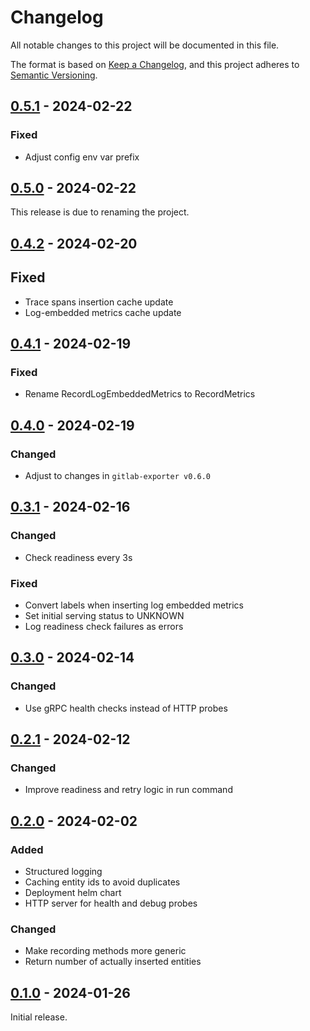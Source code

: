 # Changelog

All notable changes to this project will be documented in this file.

The format is based on [Keep a Changelog](https://keepachangelog.com/en/1.0.0/),
and this project adheres to [Semantic Versioning](https://semver.org/spec/v2.0.0.html).

## [0.5.1] - 2024-02-22

### Fixed

- Adjust config env var prefix

## [0.5.0] - 2024-02-22

This release is due to renaming the project.

## [0.4.2] - 2024-02-20

## Fixed

- Trace spans insertion cache update
- Log-embedded metrics cache update

## [0.4.1] - 2024-02-19

### Fixed

- Rename RecordLogEmbeddedMetrics to RecordMetrics

## [0.4.0] - 2024-02-19

### Changed

- Adjust to changes in `gitlab-exporter v0.6.0`

## [0.3.1] - 2024-02-16

### Changed

- Check readiness every 3s

### Fixed

- Convert labels when inserting log embedded metrics
- Set initial serving status to UNKNOWN
- Log readiness check failures as errors

## [0.3.0] - 2024-02-14

### Changed

- Use gRPC health checks instead of HTTP probes

## [0.2.1] - 2024-02-12

### Changed

- Improve readiness and retry logic in run command

## [0.2.0] - 2024-02-02

### Added

- Structured logging
- Caching entity ids to avoid duplicates
- Deployment helm chart
- HTTP server for health and debug probes

### Changed

- Make recording methods more generic
- Return number of actually inserted entities

## [0.1.0] - 2024-01-26

Initial release.

<!-- Links -->
[Unreleased]: https://github.com/cluttrdev/gitlab-exporter-clickhouse-recorder/compare/v0.5.1...HEAD
[0.5.1]: https://github.com/cluttrdev/gitlab-exporter-clickhouse-recorder/compare/v0.5.0...v0.5.1
[0.5.0]: https://github.com/cluttrdev/gitlab-exporter-clickhouse-recorder/compare/v0.4.2...v0.5.0
[0.4.2]: https://github.com/cluttrdev/gitlab-exporter-clickhouse-recorder/compare/v0.4.1...v0.4.2
[0.4.1]: https://github.com/cluttrdev/gitlab-exporter-clickhouse-recorder/compare/v0.4.0...v0.4.1
[0.4.0]: https://github.com/cluttrdev/gitlab-exporter-clickhouse-recorder/compare/v0.3.1...v0.4.0
[0.3.1]: https://github.com/cluttrdev/gitlab-exporter-clickhouse-recorder/compare/v0.3.0...v0.3.1
[0.3.0]: https://github.com/cluttrdev/gitlab-exporter-clickhouse-recorder/compare/v0.2.1...v0.3.0
[0.2.1]: https://github.com/cluttrdev/gitlab-exporter-clickhouse-recorder/compare/v0.2.0...v0.2.1
[0.2.0]: https://github.com/cluttrdev/gitlab-exporter-clickhouse-recorder/compare/v0.1.0...v0.2.0
[0.1.0]: https://github.com/cluttrdev/gitlab-exporter-clickhouse-recorder/releases/tag/v0.1.0
